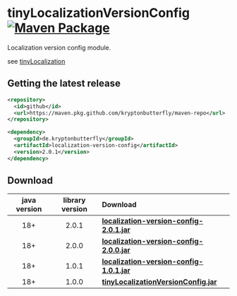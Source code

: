 # tinyLocalizationVersionConfig [![Maven Package](https://github.com/kryptonbutterfly/tinyLocalizationVersionConfig/actions/workflows/maven-publish.yml/badge.svg)](https://github.com/kryptonbutterfly/tinyLocalizationVersionConfig/actions/workflows/maven-publish.yml)

Localization version config module.

see [tinyLocalization](https://github.com/kryptonbutterfly/tinyLocalization)

## Getting the latest release

```xml
<repository>
  <id>github</id>
  <url>https://maven.pkg.github.com/kryptonbutterfly/maven-repo</url>
</repository>
```

```xml
<dependency>
  <groupId>de.kryptonbutterfly</groupId>
  <artifactId>localization-version-config</artifactId>
  <version>2.0.1</version>
</dependency>
```

## Download

java version | library version | Download
:----------: | :-------------: | :-------
18+          | 2.0.1           | [**localization-version-config-2.0.1.jar**](https://github.com/kryptonbutterfly/tinyLocalizationVersionConfig/releases/download/v2.0.1/localization-version-config-2.0.1.jar)
18+          | 2.0.0           | [**localization-version-config-2.0.0.jar**](https://github-registry-files.githubusercontent.com/731108692/aba63480-b6bb-11ee-8172-9000665ecbe8?X-Amz-Algorithm=AWS4-HMAC-SHA256&X-Amz-Credential=AKIAVCODYLSA53PQK4ZA%2F20240119%2Fus-east-1%2Fs3%2Faws4_request&X-Amz-Date=20240119T101317Z&X-Amz-Expires=300&X-Amz-Signature=6cb2307269bdb5cec4e3e5b505090224e00fd4f26444c9626c4690cdc557a00c&X-Amz-SignedHeaders=host&actor_id=0&key_id=0&repo_id=731108692&response-content-disposition=filename%3Dlocalization-version-config-2.0.0.jar&response-content-type=application%2Foctet-stream)
18+          | 1.0.1           | [**localization-version-config-1.0.1.jar**](https://github-registry-files.githubusercontent.com/731108692/54472a00-9cf3-11ee-84e1-6b7bb86b7c12?X-Amz-Algorithm=AWS4-HMAC-SHA256&X-Amz-Credential=AKIAIWNJYAX4CSVEH53A%2F20231228%2Fus-east-1%2Fs3%2Faws4_request&X-Amz-Date=20231228T152740Z&X-Amz-Expires=300&X-Amz-Signature=4f4c1d874cb349bf9ca06531dd70bf7807188ba012141d00fd437aa2d7301ddf&X-Amz-SignedHeaders=host&actor_id=0&key_id=0&repo_id=731108692&response-content-disposition=filename%3Dlocalization-version-config-1.0.1.jar&response-content-type=application%2Foctet-stream)
18+          | 1.0.0           | [**tinyLocalizationVersionConfig.jar**](https://github.com/kryptonbutterfly/tinyLocalizationVersionConfig/releases/download/v1.0.0/tinyLocalizationVersionConfig.jar)

